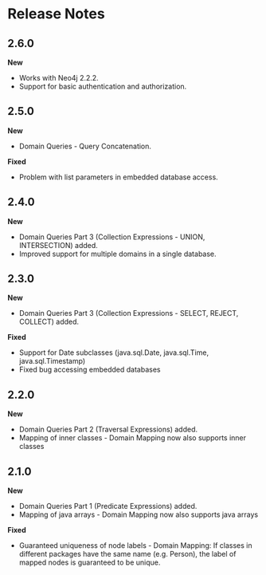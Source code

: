 Release Notes
=======

## 2.6.0
**New**
- Works with Neo4j 2.2.2.
- Support for basic authentication and authorization.

## 2.5.0
**New**
- Domain Queries - Query Concatenation.

**Fixed**
- Problem with list parameters in embedded database access.

## 2.4.0
**New**
- Domain Queries Part 3 (Collection Expressions - UNION, INTERSECTION) added.
- Improved support for multiple domains in a single database.

## 2.3.0
**New**
- Domain Queries Part 3 (Collection Expressions - SELECT, REJECT, COLLECT) added.

**Fixed**
- Support for Date subclasses (java.sql.Date, java.sql.Time, java.sql.Timestamp)
- Fixed bug accessing embedded databases

## 2.2.0
**New**
- Domain Queries Part 2 (Traversal Expressions) added.
- Mapping of inner classes - Domain Mapping now also supports inner classes

## 2.1.0
**New**
- Domain Queries Part 1 (Predicate Expressions) added.
- Mapping of java arrays - Domain Mapping now also supports java arrays

**Fixed**
- Guaranteed uniqueness of node labels - Domain Mapping: If classes in different packages have the same name (e.g. Person), the label of mapped nodes is guaranteed to be unique.